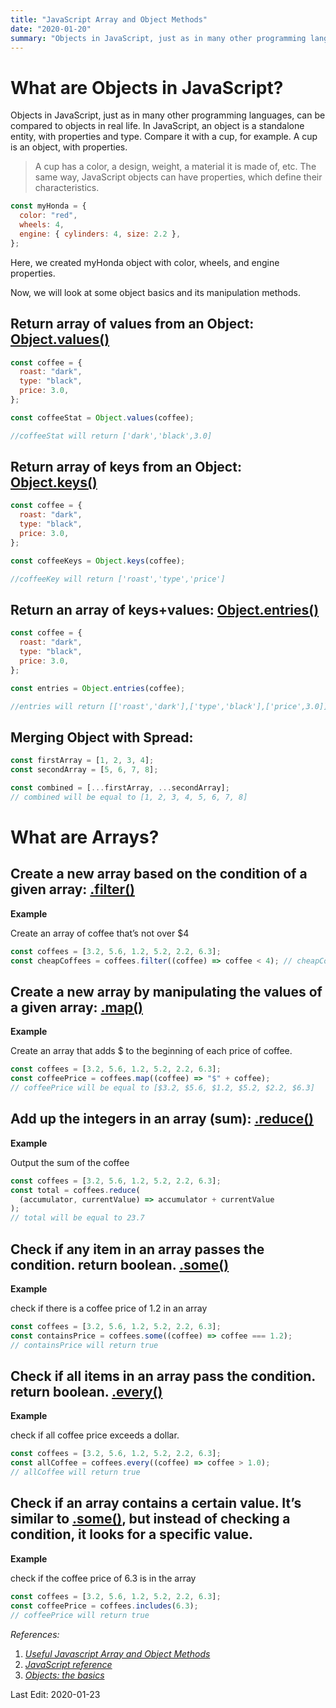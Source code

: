 ```yaml
---
title: "JavaScript Array and Object Methods"
date: "2020-01-20"
summary: "Objects in JavaScript, just as in many other programming languages, can be compared to objects in real life. In JavaScript, an object is a standalone entity, with properties and type. Compare it with a cup, for example. A cup is an object, with properties."
---
```

# What are Objects in JavaScript?
Objects in JavaScript, just as in many other programming languages, can be compared to objects in real life. In JavaScript, an object is a standalone entity, with properties and type. Compare it with a cup, for example. A cup is an object, with properties.

> A cup has a color, a design, weight, a material it is made of, etc. The same way, JavaScript objects can have properties, which define their characteristics.

```js
const myHonda = {
  color: "red",
  wheels: 4,
  engine: { cylinders: 4, size: 2.2 },
};
```

Here, we created myHonda object with color, wheels, and engine properties.

Now, we will look at some object basics and its manipulation methods.

## Return array of values from an Object: [Object.values()](https://developer.mozilla.org/en-US/docs/Web/JavaScript/Reference/Global_Objects/Object/values)

```js
const coffee = {
  roast: "dark",
  type: "black",
  price: 3.0,
};

const coffeeStat = Object.values(coffee);

//coffeeStat will return ['dark','black',3.0]
```

## Return array of keys from an Object: [Object.keys()](https://developer.mozilla.org/en-US/docs/Web/JavaScript/Reference/Global_Objects/Object/keys)
```js
const coffee = {
  roast: "dark",
  type: "black",
  price: 3.0,
};

const coffeeKeys = Object.keys(coffee);

//coffeeKey will return ['roast','type','price']
```

## Return an array of keys+values: [Object.entries()](https://developer.mozilla.org/en-US/docs/Web/JavaScript/Reference/Global_Objects/Object/entries)

```js
const coffee = {
  roast: "dark",
  type: "black",
  price: 3.0,
};

const entries = Object.entries(coffee);

//entries will return [['roast','dark'],['type','black'],['price',3.0]]
```

## Merging Object with Spread:

```js
const firstArray = [1, 2, 3, 4];
const secondArray = [5, 6, 7, 8];

const combined = [...firstArray, ...secondArray];
// combined will be equal to [1, 2, 3, 4, 5, 6, 7, 8]
```

# What are Arrays?

## Create a new array based on the condition of a given array: [.filter()](https://developer.mozilla.org/en-US/docs/Web/JavaScript/Reference/Global_Objects/Array/filter)

**Example**

Create an array of coffee that’s not over $4

```js
const coffees = [3.2, 5.6, 1.2, 5.2, 2.2, 6.3];
const cheapCoffees = coffees.filter((coffee) => coffee < 4); // cheapCoffees will be equal to [3.2, 1.2, 2.2]
```

## Create a new array by manipulating the values of a given array: [.map()](https://developer.mozilla.org/en-US/docs/Web/JavaScript/Reference/Global_Objects/Array/map)

**Example**

Create an array that adds $ to the beginning of each price of coffee.

```js
const coffees = [3.2, 5.6, 1.2, 5.2, 2.2, 6.3];
const coffeePrice = coffees.map((coffee) => "$" + coffee);
// coffeePrice will be equal to [$3.2, $5.6, $1.2, $5.2, $2.2, $6.3]
```

## Add up the integers in an array (sum): [.reduce()](https://developer.mozilla.org/en-US/docs/Web/JavaScript/Reference/Global_Objects/Array/Reduce)

**Example**

Output the sum of the coffee

```js
const coffees = [3.2, 5.6, 1.2, 5.2, 2.2, 6.3];
const total = coffees.reduce(
  (accumulator, currentValue) => accumulator + currentValue
);
// total will be equal to 23.7
```

## Check if any item in an array passes the condition. return boolean. [.some()](https://developer.mozilla.org/en-US/docs/Web/JavaScript/Reference/Global_Objects/Array/some)

**Example**

check if there is a coffee price of 1.2 in an array

```js
const coffees = [3.2, 5.6, 1.2, 5.2, 2.2, 6.3];
const containsPrice = coffees.some((coffee) => coffee === 1.2);
// containsPrice will return true
```

## Check if all items in an array pass the condition. return boolean. [.every()](https://developer.mozilla.org/en-US/docs/Web/JavaScript/Reference/Global_Objects/Array/every)

**Example**

check if all coffee price exceeds a dollar.

```js
const coffees = [3.2, 5.6, 1.2, 5.2, 2.2, 6.3];
const allCoffee = coffees.every((coffee) => coffee > 1.0);
// allCoffee will return true
```

## Check if an array contains a certain value. It’s similar to [.some()](https://developer.mozilla.org/en-US/docs/Web/JavaScript/Reference/Global_Objects/Array/some), but instead of checking a condition, it looks for a specific value.

**Example**

check if the coffee price of 6.3 is in the array

```js
const coffees = [3.2, 5.6, 1.2, 5.2, 2.2, 6.3];
const coffeePrice = coffees.includes(6.3);
// coffeePrice will return true
```

_References:_

1.  [_Useful Javascript Array and Object Methods_](https://codeburst.io/useful-javascript-array-and-object-methods-6c7971d93230)
2.  [_JavaScript reference_](https://developer.mozilla.org/en-US/docs/Web/JavaScript/Reference/Global_Objects)
3.  [_Objects: the basics_](https://javascript.info/object-basics)

Last Edit: 2020-01-23